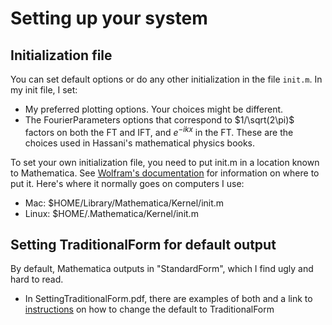 # Setting up your system

## Initialization file

You can set default options or do any other initialization in the file `init.m`. In my init file, I set:
- My preferred plotting options. Your choices might be different. 
- The FourierParameters options that correspond to $1/\sqrt(2\pi)$ factors on both the FT and IFT, and $e^{-ikx}$ in the FT. These are the choices used in Hassani's mathematical physics books. 

To set your own initialization file, you need to put init.m in a location known to Mathematica. See [Wolfram's documentation](https://reference.wolfram.com/language/ref/file/init.m.html) for information on where to put it. Here's where it normally goes on computers I use: 
- Mac: $HOME/Library/Mathematica/Kernel/init.m
- Linux: $HOME/.Mathematica/Kernel/init.m

## Setting TraditionalForm for default output

By default, Mathematica outputs in "StandardForm", which I find ugly and hard to read. 
- In SettingTraditionalForm.pdf, there are examples of both and a link to [instructions](https://support.wolfram.com/34575?src=mathematica) on how to change the default to TraditionalForm
